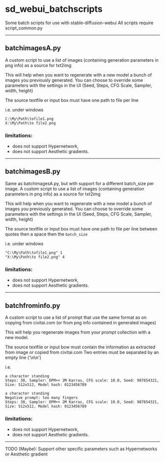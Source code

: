 # sd_webui_batchscripts
Some batch scripts for use with stable-diffusion-webui
All scripts require script_common.py

---

## batchimagesA.py
A custom script to use a list of images (containing generation parameters in png info) as a source for txt2img

This will help when you want to regenerate with a new model a bunch of images you previously generated.
You can choose to override some parameters with the settings in the UI (Seed, Steps, CFG Scale, Sampler, width, height)

The source textfile or input box must have one path to file per line

i.e. under windows
```
C:\My\Path\tofile1.png
X:\My\Path\to file2.png
```

### limitations:
- does not support Hypernetwork,
- does not support Aesthetic gradients.

---

## batchimagesB.py
Same as batchimagesA.py, but with support for a different batch_size per image.
A custom script to use a list of images (containing generation parameters in png info) as a source for txt2img

This will help when you want to regenerate with a new model a bunch of images you previously generated.
You can choose to override some parameters with the settings in the UI (Seed, Steps, CFG Scale, Sampler, width, height)

The source textfile or input box must have one path to file per line between quotes then a space then the `batch_size`

i.e. under windows
```
"C:\My\Path\tofile1.png" 1
"X:\My\Path\to file2.png" 4
```

### limitations:
- does not support Hypernetwork,
- does not support Aesthetic gradients.

---

## batchfrominfo.py
A custom script to use a list of prompt that use the same format as on copying from civitai.com (or from png info contained in generated images)

This will help you regenerate images from your prompt collection with a new model.

The source textfile or input bow must contain the information as extracted from image or copied from civitai.com 
Two entries must be separated by an empty line ('\n\n')

i.e.
```
a character standing
Steps: 30, Sampler: DPM++ 2M Karras, CFG scale: 10.0, Seed: 987654321, Size: 512x512, Model hash: 0123456789

a character standing
Negative prompt: too many fingers
Steps: 30, Sampler: DPM++ 2M Karras, CFG scale: 10.0, Seed: 987654321, Size: 512x512, Model hash: 0123456789
```

### limitations:
- does not support Hypernetwork,
- does not support Aesthetic gradients.

---
TODO (Maybe):
Support other specific parameters such as Hypernetworks or Aesthetic gradient